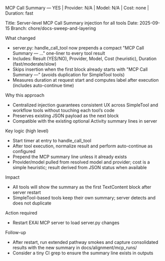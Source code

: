 MCP Call Summary — YES | Provider: N/A | Model: N/A | Cost: none | Duration: fast

Title: Server-level MCP Call Summary injection for all tools
Date: 2025-09-15
Branch: chore/docs-sweep-and-layering

What changed
- server.py: handle_call_tool now prepends a compact "MCP Call Summary — …" one-liner to every tool result
- Includes: Result (YES/NO), Provider, Model, Cost (heuristic), Duration (fast/moderate/slow)
- Skips insertion when the first block already starts with "MCP Call Summary —" (avoids duplication for SimpleTool tools)
- Measures duration at request start and computes label after execution (includes auto-continue time)

Why this approach
- Centralized injection guarantees consistent UX across SimpleTool and workflow tools without touching each tool’s code
- Preserves existing JSON payload as the next block
- Compatible with the existing optional Activity summary lines in server

Key logic (high level)
- Start timer at entry to handle_call_tool
- After tool execution, normalize result and perform auto-continue as configured
- Prepend the MCP summary line unless it already exists
- Provider/model pulled from resolved model and provider; cost is a simple heuristic; result derived from JSON status when available

Impact
- All tools will show the summary as the first TextContent block after server restart
- SimpleTool-based tools keep their own summary; server detects and does not duplicate

Action required
- Restart EXAI MCP server to load server.py changes

Follow-up
- After restart, run extended pathway smokes and capture consolidated results with the new summary in docs/alignment/mcp_runs/
- Consider a tiny CI grep to ensure the summary line exists in outputs

